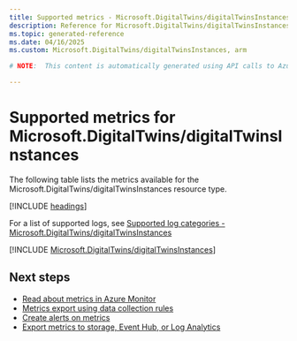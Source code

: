 ```yaml
---
title: Supported metrics - Microsoft.DigitalTwins/digitalTwinsInstances
description: Reference for Microsoft.DigitalTwins/digitalTwinsInstances metrics in Azure Monitor.
ms.topic: generated-reference
ms.date: 04/16/2025
ms.custom: Microsoft.DigitalTwins/digitalTwinsInstances, arm

# NOTE:  This content is automatically generated using API calls to Azure. Any edits made on these files will be overwritten in the next run of the script. 

---
```


  
# Supported metrics for Microsoft.DigitalTwins/digitalTwinsInstances
  
The following table lists the metrics available for the Microsoft.DigitalTwins/digitalTwinsInstances resource type.  
  
  
[!INCLUDE [headings](~/reusable-content/ce-skilling/azure/includes/azure-monitor/reference/metrics/metrics-headings.md)]  
  
  
  
For a list of supported logs, see [Supported log categories - Microsoft.DigitalTwins/digitalTwinsInstances](../supported-logs/microsoft-digitaltwins-digitaltwinsinstances-logs.md)  
  
 

[!INCLUDE [Microsoft.DigitalTwins/digitalTwinsInstances](~/reusable-content/ce-skilling/azure/includes/azure-monitor/reference/metrics/microsoft-digitaltwins-digitaltwinsinstances-metrics-include.md)]  



## Next steps

- [Read about metrics in Azure Monitor](/azure/azure-monitor/data-platform)
- [Metrics export using data collection rules](/azure/azure-monitor/essentials/data-collection-metrics)
- [Create alerts on metrics](/azure/azure-monitor/alerts/alerts-overview)
- [Export metrics to storage, Event Hub, or Log Analytics](/azure/azure-monitor/essentials/platform-logs-overview)
